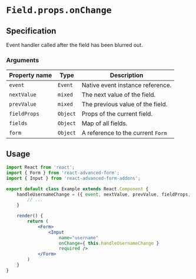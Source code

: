 # `Field.props.onChange`

## Specification
Event handler called after the field has been blurred out.

### Arguments

| Property name | Type | Description |
| ------------- | ---- | ----------- |
| `event` | `Event` | Native event instance reference. |
| `nextValue` | `mixed` | The next value of the field. |
| `prevValue` | `mixed` | The previous value of the field. |
| `fieldProps` | `Object` | Props of the current field. |
| `fields` | `Object` | Map of all fields. |
| `form` | `Object` | A reference to the current `Form` |

## Usage
```jsx
import React from 'react';
import { Form } from 'react-advanced-form';
import { Input } from 'react-advanced-form-addons';

export default class Example extends React.Component {
    handleUsernameChange = ({ event, nextValue, prevValue, fieldProps, fields, form }) => {
        // ...
    }

    render() {
        return (
            <Form>
                <Input
                    name="username"
                    onChange={ this.handleUsernameChange }
                    required />
            </Form>
        )
    }
}
```
